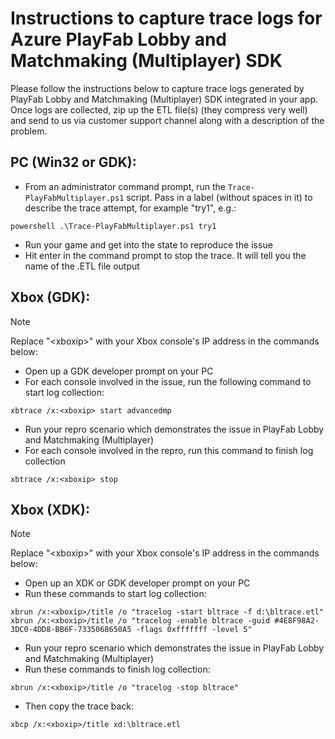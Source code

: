 # Instructions to capture trace logs for Azure PlayFab Lobby and Matchmaking (Multiplayer) SDK

Please follow the instructions below to capture trace logs generated by PlayFab Lobby and Matchmaking (Multiplayer) SDK integrated in your app. Once logs are collected, zip up the ETL file(s) (they compress very well) and send to us via customer support channel along with a description of the problem.

## PC (Win32 or GDK):
- From an administrator command prompt, run the `Trace-PlayFabMultiplayer.ps1` script. Pass in a label (without spaces in it) to describe the trace attempt, for example "try1", e.g.:
```
powershell .\Trace-PlayFabMultiplayer.ps1 try1
```
- Run your game and get into the state to reproduce the issue
- Hit enter in the command prompt to stop the trace. It will tell you the name of the .ETL file output

## Xbox (GDK):
> [!NOTE]
> Replace "&lt;xboxip&gt;" with your Xbox console's IP address in the commands below:
- Open up a GDK developer prompt on your PC
- For each console involved in the issue, run the following command to start log collection:
```
xbtrace /x:<xboxip> start advancedmp
```
- Run your repro scenario which demonstrates the issue in PlayFab Lobby and Matchmaking (Multiplayer)
- For each console involved in the repro, run this command to finish log collection
```
xbtrace /x:<xboxip> stop
```

## Xbox (XDK):
> [!NOTE]
> Replace "&lt;xboxip&gt;" with your Xbox console's IP address in the commands below:
- Open up an XDK or GDK developer prompt on your PC
- Run these commands to start log collection:
```
xbrun /x:<xboxip>/title /o "tracelog -start bltrace -f d:\bltrace.etl"
xbrun /x:<xboxip>/title /o "tracelog -enable bltrace -guid #4E8F98A2-3DC0-4DD8-BB6F-7335068650A5 -flags 0xfffffff -level 5"
```
- Run your repro scenario which demonstrates the issue in PlayFab Lobby and Matchmaking (Multiplayer)
- Run these commands to finish log collection:
```
xbrun /x:<xboxip>/title /o "tracelog -stop bltrace"
```
- Then copy the trace back:
```
xbcp /x:<xboxip>/title xd:\bltrace.etl
```